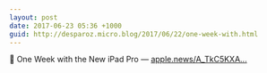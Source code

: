 ```yaml
---
layout: post
date: 2017-06-23 05:36 +1000
guid: http://desparoz.micro.blog/2017/06/22/one-week-with.html
---
```

🔗 One Week with the New iPad Pro — [apple.news/A_TkC5KXA...](https://apple.news/A_TkC5KXAM5-W-PBIu7mW0A)
